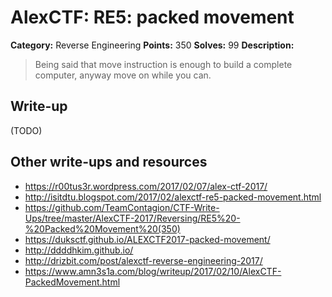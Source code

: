# AlexCTF: RE5: packed movement

**Category:** Reverse Engineering
**Points:** 350
**Solves:** 99
**Description:**

> Being said that move instruction is enough to build a complete computer,
> anyway move on while you can.

## Write-up

(TODO)

## Other write-ups and resources

 * https://r00tus3r.wordpress.com/2017/02/07/alex-ctf-2017/
 * http://isitdtu.blogspot.com/2017/02/alexctf-re5-packed-movement.html
 * https://github.com/TeamContagion/CTF-Write-Ups/tree/master/AlexCTF-2017/Reversing/RE5%20-%20Packed%20Movement%20(350)
 * https://duksctf.github.io/ALEXCTF2017-packed-movement/
 * http://ddddhkim.github.io/
 * http://drizbit.com/post/alexctf-reverse-engineering-2017/
 * https://www.amn3s1a.com/blog/writeup/2017/02/10/AlexCTF-PackedMovement.html
